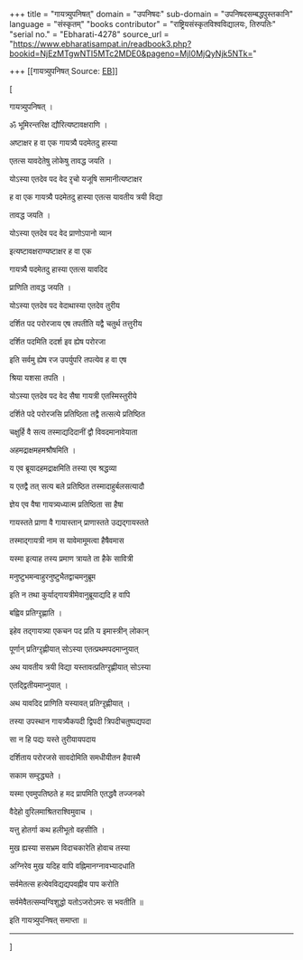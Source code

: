 +++
title = "गायत्र्युपनिषत्"
domain = "उपनिषदः"
sub-domain = "उपनिषदसम्बद्धपुस्तकानि"
language = "संस्कृतम्"
"books contributor" = "राष्ट्रियसंस्कृतविश्वविद्यालयः, तिरुपतिः"
"serial no." = "Ebharati-4278"
source_url = "https://www.ebharatisampat.in/readbook3.php?bookid=NjEzMTgwNTI5MTc2MDE0&pageno=MjI0MjQyNjk5NTk="

+++
[[गायत्र्युपनिषत्	Source: [EB](https://www.ebharatisampat.in/readbook3.php?bookid=NjEzMTgwNTI5MTc2MDE0&pageno=MjI0MjQyNjk5NTk=)]]

\[







गायत्र्युपनिषत् ।



ॐ भूमिरन्तरिक्ष द्यौरित्यष्टावक्षराणि ।



अष्टाक्षर ह वा एक गायत्र्यै पदमेतदु हास्या

एतत्स यावदेतेषु लोकेषु तावद्ध जयति ।



योऽस्या एतदेव पद वेद ऱृचो यजूषि सामानीत्यष्टाक्षर

ह वा एक गायत्र्यै पदमेतदु हास्या एतत्स यावतीय त्रयी विद्या

तावद्ध जयति ।



योऽस्या एतदेव पद वेद प्राणोऽपानो व्यान

इत्यष्टावक्षराण्यष्टाक्षर ह वा एक

गायत्र्यै पदमेतदु हास्या एतत्स यावदिद

प्राणिति तावद्ध जयति ।



योऽस्या एतदेव पद वेदाथास्या एतदेव तुरीय

दर्शित पद परोरजाय एष तपतीति यद्वै चतुर्थ तत्तुरीय

दर्शित पदमिति ददर्श इव ह्येष परोरजा

इति सर्वमु ह्येष रज उपर्युपरि तपत्येव ह वा एष

श्रिया यशसा तपति ।



योऽस्या एतदेव पद वेद सैषा गायत्री एतस्मिस्तुरीये

दर्शिते पदे परोरजसि प्रतिष्ठिता तद्वै तत्सत्ये प्रतिष्ठित

चक्षुर्हि वै सत्य तस्माद्यदिदानीं द्वौ विवदमानावेयाता

अहमद्राक्षमहमश्रौषमिति ।



य एव ब्रूयादहमद्राक्षमिति तस्या एव श्रद्धव्या

य एतद्वै तत् सत्य बले प्रतिष्ठित तस्मादाहुर्बलसत्यादौ

ज्ञेय एव वैषा गायत्र्यध्यात्म प्रतिष्ठिता सा हैषा

गायस्तते प्राणा वै गायास्तान् प्राणास्तते उद्यद्गायस्तते

तस्माद्गायत्री नाम स यावेमामूमत्वा हैषैवमास

यस्मा इत्याह तस्य प्रमाण त्रायते ता हैके सावित्री

मनुष्टुभमन्वाहुरनुष्टुभैतद्वाचमनुब्रूम

इति न तथा कुर्याद्गायत्रीमेवानुब्रूयाद्यदि ह वापि

बह्विव प्रतिग्ऱृह्णाति ।



इहेव तद्गायत्र्या एकचन पद प्रति य इमास्त्रीन् लोकान्

पूर्णान् प्रतिग्ऱृह्णीयात् सोऽस्या एतत्प्रथमपदमाप्नुयात्

अथ यावतीय त्रयी विद्या यस्तावत्प्रतिग्ऱृह्णीयात् सोऽस्या

एतद्द्वितीयमाप्नुयात् ।



अथ यावदिद प्राणिति यस्यावत् प्रतिग्ऱृह्णीयात् ।



तस्या उपस्थान गायत्र्यैकपदी द्विपदी त्रिपदीचतुष्पद्यपदा

सा न हि पद्यः यस्ते तुरीयायपदाय

दर्शिताय परोरजसे सावदोमिति समधीयीतन हैवास्मै

सकाम सम्ऱृद्ध्यते ।



यस्मा एवमुपतिष्ठते ह मद प्रापमिति एतद्धवै तज्जनको

वैदेहो वुरिलमाश्रितराश्विमुवाच ।



यत्तु होतर्गा कथ हलीभूतो वहसीति ।



मुख ह्यस्या ससभ्रम विदाचकारेति होवाच तस्या

अग्निरेव मुख यदिह वापि वह्निमानग्नावभ्यादधाति

सर्वमेतत्स हत्येवविद्यद्यपवह्नीव पाप करोति

सर्वमेवैतत्सम्यग्विशुद्धो यतोऽजरोऽमरः स भवतीति ॥



इति गायत्र्युपनिषत् समाप्ता ॥

------------------------




\]
